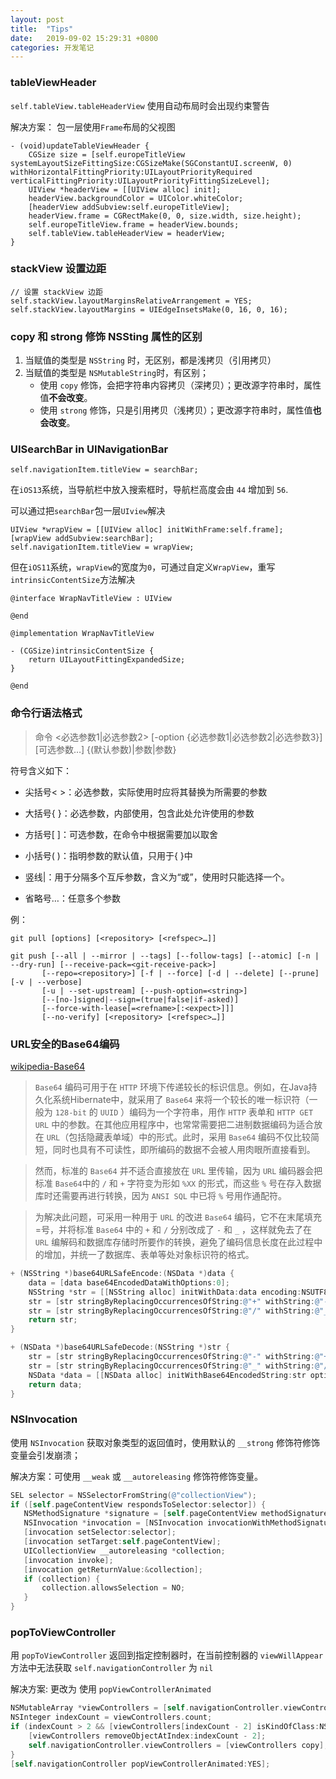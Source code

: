 ```yaml
---
layout: post
title:  "Tips"
date:   2019-09-02 15:29:31 +0800
categories: 开发笔记
---
```


### tableViewHeader
`self.tableView.tableHeaderView` 使用自动布局时会出现约束警告

解决方案： 包一层使用`Frame`布局的父视图

```obj-c
- (void)updateTableViewHeader {
    CGSize size = [self.europeTitleView systemLayoutSizeFittingSize:CGSizeMake(SGConstantUI.screenW, 0) withHorizontalFittingPriority:UILayoutPriorityRequired verticalFittingPriority:UILayoutPriorityFittingSizeLevel];
    UIView *headerView = [[UIView alloc] init];
    headerView.backgroundColor = UIColor.whiteColor;
    [headerView addSubview:self.europeTitleView];
    headerView.frame = CGRectMake(0, 0, size.width, size.height);
    self.europeTitleView.frame = headerView.bounds;
    self.tableView.tableHeaderView = headerView;
}
```

### stackView 设置边距

```obj-c
// 设置 stackView 边距
self.stackView.layoutMarginsRelativeArrangement = YES;
self.stackView.layoutMargins = UIEdgeInsetsMake(0, 16, 0, 16);
```

### copy 和 strong 修饰 NSSting 属性的区别

1. 当赋值的类型是 `NSString` 时，无区别，都是浅拷贝（引用拷贝）
2. 当赋值的类型是 `NSMutableString`时，有区别；
    * 使用 `copy` 修饰，会把字符串内容拷贝（深拷贝）；更改源字符串时，属性值**不会改变**。
    * 使用 `strong` 修饰，只是引用拷贝（浅拷贝）；更改源字符串时，属性值**也会改变**。

### UISearchBar in UINavigationBar

```
self.navigationItem.titleView = searchBar;
```

在`iOS13`系统，当导航栏中放入搜索框时，导航栏高度会由 `44` 增加到 `56`.


可以通过把`searchBar`包一层`UIview`解决

```
UIView *wrapView = [[UIView alloc] initWithFrame:self.frame];
[wrapView addSubview:searchBar];
self.navigationItem.titleView = wrapView;
```

但在`iOS11`系统，`wrapView`的宽度为`0`，可通过自定义`WrapView`，重写`intrinsicContentSize`方法解决

```
@interface WrapNavTitleView : UIView

@end

@implementation WrapNavTitleView

- (CGSize)intrinsicContentSize {
    return UILayoutFittingExpandedSize;
}

@end
```

### 命令行语法格式

> 命令 <必选参数1|必选参数2> [-option {必选参数1|必选参数2|必选参数3}] [可选参数…] {(默认参数)|参数|参数}

符号含义如下：

* 尖括号< >：必选参数，实际使用时应将其替换为所需要的参数

* 大括号{ }：必选参数，内部使用，包含此处允许使用的参数

* 方括号[ ]：可选参数，在命令中根据需要加以取舍

* 小括号( )：指明参数的默认值，只用于{ }中

* 竖线|：用于分隔多个互斥参数，含义为“或”，使用时只能选择一个。

* 省略号…：任意多个参数

例：

```
git pull [options] [<repository> [<refspec>…]]

git push [--all | --mirror | --tags] [--follow-tags] [--atomic] [-n | --dry-run] [--receive-pack=<git-receive-pack>]
       [--repo=<repository>] [-f | --force] [-d | --delete] [--prune] [-v | --verbose]
       [-u | --set-upstream] [--push-option=<string>]
       [--[no-]signed|--sign=(true|false|if-asked)]
       [--force-with-lease[=<refname>[:<expect>]]]
       [--no-verify] [<repository> [<refspec>…]]
```

### URL安全的Base64编码

[wikipedia-Base64](https://zh.wikipedia.org/wiki/Base64)

> `Base64` 编码可用于在 `HTTP` 环境下传递较长的标识信息。例如，在Java持久化系统Hibernate中，就采用了 `Base64` 来将一个较长的唯一标识符（一般为 `128-bit` 的 `UUID` ）编码为一个字符串，用作 `HTTP` 表单和 `HTTP GET URL` 中的参数。在其他应用程序中，也常常需要把二进制数据编码为适合放在 `URL`（包括隐藏表单域）中的形式。此时，采用 `Base64` 编码不仅比较简短，同时也具有不可读性，即所编码的数据不会被人用肉眼所直接看到。

> 然而，标准的 `Base64` 并不适合直接放在 `URL` 里传输，因为 `URL` 编码器会把标准 `Base64`中的 `/` 和 `+` 字符变为形如 `%XX` 的形式，而这些 `%` 号在存入数据库时还需要再进行转换，因为 `ANSI SQL` 中已将 `%` 号用作通配符。

> 为解决此问题，可采用一种用于 `URL` 的改进 `Base64` 编码，它不在末尾填充=号，并将标准 `Base64` 中的 `+` 和 `/` 分别改成了 `-` 和 `_` ，这样就免去了在 `URL` 编解码和数据库存储时所要作的转换，避免了编码信息长度在此过程中的增加，并统一了数据库、表单等处对象标识符的格式。

```Objective-C
+ (NSString *)base64URLSafeEncode:(NSData *)data {
    data = [data base64EncodedDataWithOptions:0];
    NSString *str = [[NSString alloc] initWithData:data encoding:NSUTF8StringEncoding];
    str = [str stringByReplacingOccurrencesOfString:@"+" withString:@"-"];
    str = [str stringByReplacingOccurrencesOfString:@"/" withString:@"_"];
    return str;
}

+ (NSData *)base64URLSafeDecode:(NSString *)str {
    str = [str stringByReplacingOccurrencesOfString:@"-" withString:@"+"];
    str = [str stringByReplacingOccurrencesOfString:@"_" withString:@"/"];
    NSData *data = [[NSData alloc] initWithBase64EncodedString:str options:NSDataBase64DecodingIgnoreUnknownCharacters];
    return data;
}
```

### NSInvocation

使用 `NSInvocation` 获取对象类型的返回值时，使用默认的 `__strong` 修饰符修饰变量会引发崩溃；

解决方案：可使用 `__weak` 或 `__autoreleasing` 修饰符修饰变量。

```Objective-C
SEL selector = NSSelectorFromString(@"collectionView");
if ([self.pageContentView respondsToSelector:selector]) {
   NSMethodSignature *signature = [self.pageContentView methodSignatureForSelector:selector];
   NSInvocation *invocation = [NSInvocation invocationWithMethodSignature:signature];
   [invocation setSelector:selector];
   [invocation setTarget:self.pageContentView];
   UICollectionView __autoreleasing *collection;
   [invocation invoke];
   [invocation getReturnValue:&collection];
   if (collection) {
       collection.allowsSelection = NO;
   }
}
```

### popToViewController

用 `popToViewController` 返回到指定控制器时，在当前控制器的 `viewWillAppear` 方法中无法获取 `self.navigationController` 为 `nil` 

解决方案: 更改为 使用 `popViewControllerAnimated`

```Objective-C
NSMutableArray *viewControllers = [self.navigationController.viewControllers mutableCopy];
NSInteger indexCount = viewControllers.count;
if (indexCount > 2 && [viewControllers[indexCount - 2] isKindOfClass:NSClassFromString(@"DemoViewController")]) {
    [viewControllers removeObjectAtIndex:indexCount - 2];
    self.navigationController.viewControllers = [viewControllers copy];
}
[self.navigationController popViewControllerAnimated:YES];
```


[jekyll-docs]: https://jekyllrb.com/docs/home
[jekyll-gh]:   https://github.com/jekyll/jekyll
[jekyll-talk]: https://talk.jekyllrb.com/

